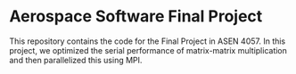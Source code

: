 # Aerospace Software Final Project

This repository contains the code for the Final Project in ASEN 4057. In this project, we optimized the serial performance of matrix-matrix multiplication and then parallelized this using MPI.
